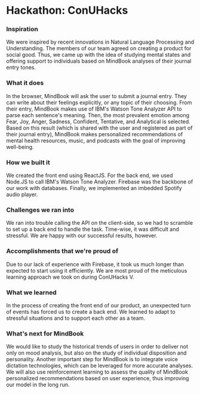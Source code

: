 # Hackathon: ConUHacks


### Inspiration
We were inspired by recent innovations in Natural Language Processing and Understanding. The members of our team agreed on creating a product for social good. Thus, we came up with the idea of studying mental states and offering support to individuals based on MindBook analyses of their journal entry tones.

### What it does
In the browser, MindBook will ask the user to submit a journal entry. They can write about their feelings explicitly, or any topic of their choosing. From their entry, MindBook makes use of IBM's Watson Tone Analyzer API to parse each sentence's meaning. Then, the most prevalent emotion among Fear, Joy, Anger, Sadness, Confident, Tentative, and Analytical is selected. Based on this result (which is shared with the user and registered as part of their journal entry), MindBook makes personalized recommendations of mental health resources, music, and podcasts with the goal of improving well-being.

### How we built it
We created the front end using ReactJS. For the back end, we used Node.JS to call IBM's Watson Tone Analyzer. Firebase was the backbone of our work with databases. Finally, we implemented an imbedded Spotify audio player.

### Challenges we ran into
We ran into trouble calling the API on the client-side, so we had to scramble to set up a back end to handle the task. Time-wise, it was difficult and stressful. We are happy with our successful results, however.

### Accomplishments that we're proud of
Due to our lack of experience with Firebase, it took us much longer than expected to start using it efficiently. We are most proud of the meticulous learning approach we took on during ConUHacks V.

### What we learned
In the process of creating the front end of our product, an unexpected turn of events has forced us to create a back end. We learned to adapt to stressful situations and to support each other as a team.

### What's next for MindBook
We would like to study the historical trends of users in order to deliver not only on mood analysis, but also on the study of individual disposition and personality. Another important step for MindBook is to integrate voice dictation technologies, which can be leveraged for more accurate analyses. We will also use reinforcement learning to assess the quality of MindBook personalized recommendations based on user experience, thus improving our model in the long run.
